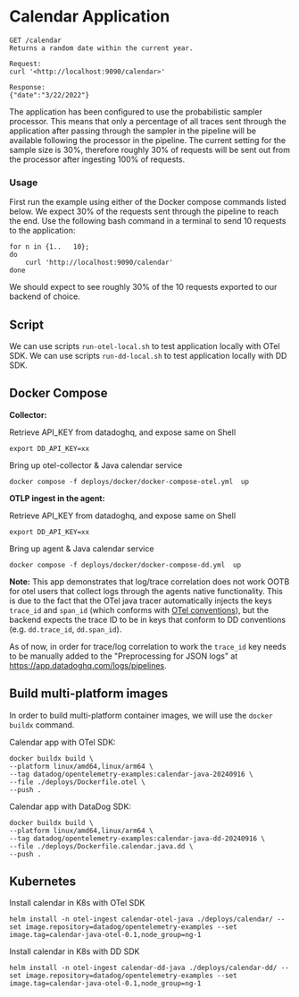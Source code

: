 # Calendar Application

```
GET /calendar
Returns a random date within the current year.
```

```
Request:
curl '<http://localhost:9090/calendar>'

Response:
{"date":"3/22/2022"}
```

The application has been configured to use the probabilistic sampler processor. This means that only a percentage of all traces sent through the application after passing through the sampler in the pipeline will be available following the processor in the pipeline. The current setting for the sample size is 30%, therefore roughly 30% of requests will be sent out from the processor after ingesting 100% of requests.

### Usage

First run the example using either of the Docker compose commands listed below. We expect 30% of the requests sent through the pipeline to reach the end. Use the following bash command in a terminal to send 10 requests to the application:

    for n in {1..   10};
    do
        curl 'http://localhost:9090/calendar'
    done

We should expect to see roughly 30% of the 10 requests exported to our backend of choice.

## Script

We can use scripts `run-otel-local.sh` to test application locally with OTel SDK.
We can use scripts `run-dd-local.sh` to test application locally with DD SDK.

## Docker Compose

**Collector:**

Retrieve API_KEY from datadoghq, and expose same on Shell

```
export DD_API_KEY=xx
```

Bring up otel-collector & Java calendar service

```
docker compose -f deploys/docker/docker-compose-otel.yml  up
```

**OTLP ingest in the agent:**

Retrieve API_KEY from datadoghq, and expose same on Shell

```
export DD_API_KEY=xx
```

Bring up agent & Java calendar service

```
docker compose -f deploys/docker/docker-compose-dd.yml  up
```

**Note:** This app demonstrates that log/trace correlation does not work OOTB for otel users that collect logs through the agents native functionality. This is due to the fact that the OTel java tracer automatically injects the keys `trace_id` and `span_id` (which conforms with [OTel conventions](https://github.com/open-telemetry/opentelemetry-collector/blob/7b6937aacd0232c7f07f503b20ae7a8a70336914/pdata/plog/json.go#L118-L125)), but the backend expects the trace ID to be in keys that conform to DD conventions (e.g. `dd.trace_id`, `dd.span_id`).

As of now, in order for trace/log correlation to work the `trace_id` key needs to be manually added to the "Preprocessing for JSON logs" at <https://app.datadoghq.com/logs/pipelines>.

## Build multi-platform images

In order to build multi-platform container images, we will use the `docker buildx` command.

Calendar app with OTel SDK:

```shell
docker buildx build \
--platform linux/amd64,linux/arm64 \
--tag datadog/opentelemetry-examples:calendar-java-20240916 \
--file ./deploys/Dockerfile.otel \
--push .
```

Calendar app with DataDog SDK:

```shell
docker buildx build \
--platform linux/amd64,linux/arm64 \
--tag datadog/opentelemetry-examples:calendar-java-dd-20240916 \
--file ./deploys/Dockerfile.calendar.java.dd \
--push .
```

## Kubernetes

Install calendar in K8s with OTel SDK

```
helm install -n otel-ingest calendar-otel-java ./deploys/calendar/ --set image.repository=datadog/opentelemetry-examples --set image.tag=calendar-java-otel-0.1,node_group=ng-1
```

Install calendar in K8s with DD SDK

```
helm install -n otel-ingest calendar-dd-java ./deploys/calendar-dd/ --set image.repository=datadog/opentelemetry-examples --set image.tag=calendar-java-otel-0.1,node_group=ng-1
```
